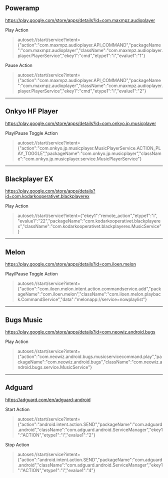 Poweramp
-------------
https://play.google.com/store/apps/details?id=com.maxmpz.audioplayer

Play Action

>autoset://start/service?intent={"action":"com.maxmpz.audioplayer.API_COMMAND","packageName":"com.maxmpz.audioplayer","className":"com.maxmpz.audioplayer.player.PlayerService","ekey1":"cmd","etype1":"i","evalue1":"1"}

Pause Action

>autoset://start/service?intent={"action":"com.maxmpz.audioplayer.API_COMMAND","packageName":"com.maxmpz.audioplayer","className":"com.maxmpz.audioplayer.player.PlayerService","ekey1":"cmd","etype1":"i","evalue1":"2"}

----------

Onkyo HF Player
-------------
https://play.google.com/store/apps/details?id=com.onkyo.jp.musicplayer

Play/Pause Toggle Action

>autoset://start/service?intent={"action":"com.onkyo.jp.musicplayer.MusicPlayerService.ACTION_PLAY_TOGGLE","packageName":"com.onkyo.jp.musicplayer","className":"com.onkyo.jp.musicplayer.service.MusicPlayerService"}


----------

Blackplayer EX
-------------
https://play.google.com/store/apps/details?id=com.kodarkooperativet.blackplayerex

Play Action

>autoset://start/service?intent={"ekey1":"remote_action","etype1":"i", "evalue1":"22","packageName":"com.kodarkooperativet.blackplayerex","className":"com.kodarkooperativet.blackplayerex.MusicService"}

----------

Melon
-------------
https://play.google.com/store/apps/details?id=com.iloen.melon

Play/Pause Toggle Action

>autoset://start/service?intent={"action":"com.iloen.melon.intent.action.commandservice.add","packageName":"com.iloen.melon","className":"com.iloen.melon.playback.CommandService","data":"melonapp://service=nowplaylist"}

----------

Bugs Music
-------------
https://play.google.com/store/apps/details?id=com.neowiz.android.bugs

Play Action

>autoset://start/service?intent={"action":"com.neowiz.android.bugs.musicservicecommand.play","packageName":"com.neowiz.android.bugs","className":"com.neowiz.android.bugs.service.MusicService"}

----------

Adguard
-------------
https://adguard.com/en/adguard-android

Start Action

>autoset://start/service?intent={"action":"android.intent.action.SEND","packageName":"com.adguard.android","className":"com.adguard.android.ServiceManager","ekey1":"ACTION","etype1":"i","evalue1":"2"}

Stop Action

>autoset://start/service?intent={"action":"android.intent.action.SEND","packageName":"com.adguard.android","className":"com.adguard.android.ServiceManager","ekey1":"ACTION","etype1":"i","evalue1":"4"}



